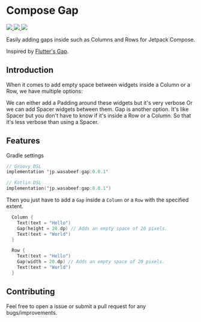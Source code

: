 # Compose Gap

<p align="left">
  <a href="https://www.apache.org/licenses/LICENSE-2.0">
    <img src="https://img.shields.io/badge/license-Apache%202-blue.svg" />
  </a>
  <a href="https://search.maven.org/search?q=jp.wasabeef.gap">
    <img src="https://maven-badges.herokuapp.com/maven-central/jp.wasabeef/gap/badge.svg" />
  </a>
  <a href="https://github.com/wasabeef/compose-gap/actions">
    <img src="https://github.com/wasabeef/compose-gap/actions/workflows/android-ci.yml/badge.svg" />
  </a>
</p>

Easily adding gaps inside such as Columns and Rows for Jetpack Compose.

Inspired by [Flutter's Gap](https://pub.dev/packages/gap).

## Introduction
When it comes to add empty space between widgets inside a Column or a Row, we have multiple options:

We can either add a Padding around these widgets but it's very verbose
Or we can add Spacer widgets between them.
Gap is another option. It's like Spacer but you don't have to know if it's inside a Row or a Column. So that it's less verbose than using a Spacer.

## Features

Gradle settings
```kotlin
// Groovy DSL
implementation 'jp.wasabeef:gap:0.0.1'

// Kotlin DSL
implementation('jp.wasabeef:gap:0.0.1')
```

Then you just have to add a `Gap` inside a `Column` or a `Row` with the specified extent.
```kotlin
  Column {
    Text(text = "Hello")
    Gap(height = 20.dp) // Adds an empty space of 20 pixels.
    Text(text = "World")
  }

  Row {
    Text(text = "Hello")
    Gap(width = 20.dp) // Adds an empty space of 20 pixels.
    Text(text = "World")
  }
```

## Contributing

Feel free to open a issue or submit a pull request for any bugs/improvements.
